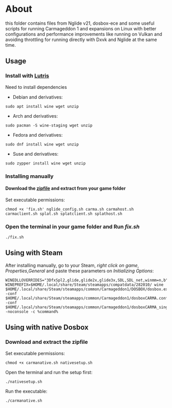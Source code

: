 # About

this folder contains files from Nglide v21, dosbox-ece and some useful scripts for running Carmageddon 1 and expansions on Linux with better configurations and performance improvements like running on Vulkan and avoiding throttling for running directly with Dxvk and Nglide at the same time.

## Usage

### Install with [Lutris](https://lutris.net/games/carmageddon-max-pack/)

Need to install dependencies

* Debian and derivatives:
~~~
sudo apt install wine wget unzip
~~~
* Arch and derivatives:
~~~
sudo pacman -S wine-staging wget unzip
~~~
* Fedora and derivatives:
~~~
sudo dnf install wine wget unzip
~~~
* Suse and derivatives:
~~~
sudo zypper install wine wget unzip
~~~

### Installing manually

#### Download the [zipfile](https://github.com/Bugaboo2000/Lutris-scripts/releases/download/Layer/NglideC1.zip) and extract from your game folder

Set executable permissions:
~~~
chmod +x 'fix.sh' nglide_config.sh carma.sh carmahost.sh carmaclient.sh splat.sh splatclient.sh splathost.sh
~~~

### Open the terminal in your game folder and Run *fix.sh*

~~~
./fix.sh
~~~

## Using with Steam 

After installing manually, go to your Steam, *right click on game*, *Properties*,*General* and paste these parameters on *Initializing Options*:

~~~
WINEDLLOVERRIDES="3DfxSpl2,glide,glide2x,glide3x,SDL,SDL_net,winmm=n,b" WINEPREFIX=$HOME/.local/share/Steam/steamapps/compatdata/282010/ wine $HOME/.local/share/Steam/steamapps/common/Carmageddon1/DOSBOX/dosbox.exe -conf $HOME/.local/share/Steam/steamapps/common/Carmageddon1/dosboxCARMA.conf -conf $HOME/.local/share/Steam/steamapps/common/Carmageddon1/dosboxCARMA_single.conf -noconsole -c %command%
~~~

## Using with native Dosbox

### Download and extract the zipfile

Set executable permissions:

~~~
chmod +x carmanative.sh nativesetup.sh
~~~

Open the terminal and run the setup first:
~~~
./nativesetup.sh
~~~

Run the executable:

~~~
./carmanative.sh
